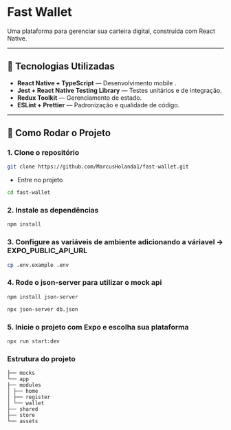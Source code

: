 # **Fast Wallet**

Uma plataforma para gerenciar sua carteira digital, construída com React Native.

---

## 🧰 **Tecnologias Utilizadas**

- **React Native + TypeScript** — Desenvolvimento mobile .
- **Jest + React Native Testing Library** — Testes unitários e de integração.
- **Redux Toolkit** — Gerenciamento de estado.
- **ESLint + Prettier** — Padronização e qualidade de código.

---

## 🚀 **Como Rodar o Projeto**

### 1. Clone o repositório

```bash
git clone https://github.com/MarcusHolanda1/fast-wallet.git
```

- Entre no projeto

```bash
cd fast-wallet
```

### 2. Instale as dependências

```bash
npm install
```

### 3. Configure as variáveis de ambiente adicionando a váriavel -> EXPO_PUBLIC_API_URL

```bash
cp .env.example .env
```

### 4. Rode o json-server para utilizar o mock api

```bash
npm install json-server
```

```bash
npx json-server db.json
```

### 5. Inicie o projeto com Expo e escolha sua plataforma

```bash
npx run start:dev
```

### Estrutura do projeto

```
├── mocks
└── app
├── modules
│ ├── home
│ ├── register
│ └── wallet
├── shared
├── store
└── assets
```
